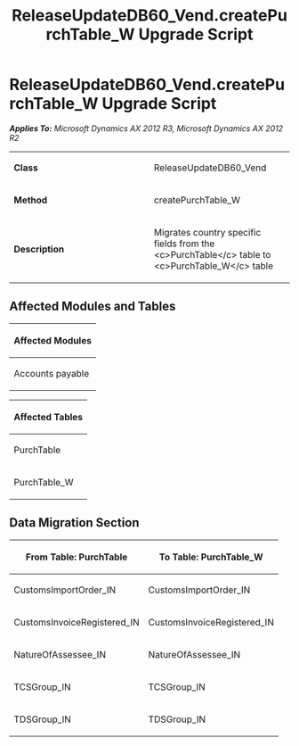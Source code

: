 ﻿---
title: ReleaseUpdateDB60_Vend.createPurchTable_W Upgrade Script
TOCTitle: ReleaseUpdateDB60_Vend.createPurchTable_W Upgrade Script
ms:assetid: 4a4b3244-eef9-688c-fbde-254ef856d369
ms:mtpsurl: https://msdn.microsoft.com/en-us/library/JJ685375(v=AX.60)
ms:contentKeyID: 49708102
ms.date: 05/18/2015
mtps_version: v=AX.60
---

# ReleaseUpdateDB60\_Vend.createPurchTable\_W Upgrade Script 


_**Applies To:** Microsoft Dynamics AX 2012 R3, Microsoft Dynamics AX 2012 R2_

<table>
<colgroup>
<col style="width: 50%" />
<col style="width: 50%" />
</colgroup>
<tbody>
<tr class="odd">
<td><p><strong>Class</strong></p></td>
<td><p>ReleaseUpdateDB60_Vend</p></td>
</tr>
<tr class="even">
<td><p><strong>Method</strong></p></td>
<td><p>createPurchTable_W</p></td>
</tr>
<tr class="odd">
<td><p><strong>Description</strong></p></td>
<td><p>Migrates country specific fields from the &lt;c&gt;PurchTable&lt;/c&gt; table to &lt;c&gt;PurchTable_W&lt;/c&gt; table</p></td>
</tr>
</tbody>
</table>


## Affected Modules and Tables

<table>
<colgroup>
<col style="width: 100%" />
</colgroup>
<thead>
<tr class="header">
<th><p>Affected Modules</p></th>
</tr>
</thead>
<tbody>
<tr class="odd">
<td><p>Accounts payable</p></td>
</tr>
</tbody>
</table>


<table>
<colgroup>
<col style="width: 100%" />
</colgroup>
<thead>
<tr class="header">
<th><p>Affected Tables</p></th>
</tr>
</thead>
<tbody>
<tr class="odd">
<td><p>PurchTable</p></td>
</tr>
<tr class="even">
<td><p>PurchTable_W</p></td>
</tr>
</tbody>
</table>


## Data Migration Section

<table>
<colgroup>
<col style="width: 50%" />
<col style="width: 50%" />
</colgroup>
<thead>
<tr class="header">
<th><p>From Table: PurchTable</p></th>
<th><p>To Table: PurchTable_W</p></th>
</tr>
</thead>
<tbody>
<tr class="odd">
<td><p>CustomsImportOrder_IN</p></td>
<td><p>CustomsImportOrder_IN</p></td>
</tr>
<tr class="even">
<td><p>CustomsInvoiceRegistered_IN</p></td>
<td><p>CustomsInvoiceRegistered_IN</p></td>
</tr>
<tr class="odd">
<td><p>NatureOfAssessee_IN</p></td>
<td><p>NatureOfAssessee_IN</p></td>
</tr>
<tr class="even">
<td><p>TCSGroup_IN</p></td>
<td><p>TCSGroup_IN</p></td>
</tr>
<tr class="odd">
<td><p>TDSGroup_IN</p></td>
<td><p>TDSGroup_IN</p></td>
</tr>
</tbody>
</table>

  


